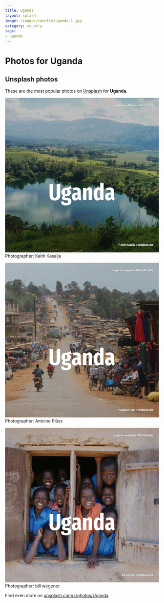 ```yaml
---
title: Uganda
layout: splash
image: /images/country/uganda.1.jpg
category: country
tags:
- uganda
---
```

# Photos for Uganda
 
## Unsplash photos
These are the most popular photos on [Unsplash](https://unsplash.com) for **Uganda**.
 
![Uganda](/images/country/uganda.1.jpg)
Photographer:  Keith Kasaija
 
![Uganda](/images/country/uganda.2.jpg)
Photographer:  Antoine Plüss
 
![Uganda](/images/country/uganda.3.jpg)
Photographer:  bill wegener
 
Find even more on [unsplash.com/s/photos/Uganda](https://unsplash.com/s/photos/Uganda)
 
